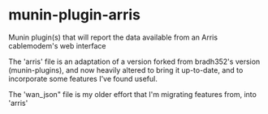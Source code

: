 # munin-plugin-arris
Munin plugin(s) that will report the data available from an Arris cablemodem's web interface

The 'arris' file is an adaptation of a version forked from  bradh352's version (munin-plugins), and now heavily altered to bring it up-to-date, and to incorporate some features I've found useful.

The 'wan_json" file is my older effort that I'm migrating features from, into 'arris'
